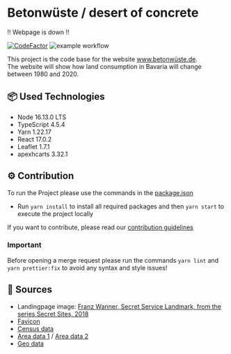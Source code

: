 # Betonwüste / desert of concrete

!! Webpage is down !!

[![CodeFactor](https://www.codefactor.io/repository/github/mozartuss/betonwueste.de/badge)](https://www.codefactor.io/repository/github/mozartuss/betonwueste.de) 
![example workflow](https://github.com/Mozartuss/betonwueste.de/actions/workflows/main.yml/badge.svg)

This project is the code base for the website www.betonwüste.de. \
The website will show how land consumption in Bavaria will change between 1980 and 2020. 

## 📦 Used Technologies

- Node 16.13.0 LTS
- TypeScript 4.5.4
- Yarn 1.22.17
- React 17.0.2
- Leaflet 1.7.1
- apexhcarts 3.32.1

## ⚙️ Contribution

To run the Project please use the commands in the [package.json](https://github.com/Part-IO/visualize/blob/89319979dde61253690cbee90fc471f3e8937b6a/package.json#L29)
- Run `yarn install` to install all required packages and then `yarn start` to execute the project locally

If you want to contribute, please read our [contribution guidelines](CONTRIBUTING.md)

### Important

Before opening a merge request please run the commands `yarn lint` and `yarn prettier:fix` to avoid any syntax and style issues!


## 📖 Sources 

- Landingpage image: [Franz Wanner, Secret Service Landmark, from the series Secret Sites, 2018](http://roulettepolar.net/)
- [Favicon](https://www.stmi.bayern.de/assets/stmi/suv/bayern/oea_staatsflagge-rautenflagge_pdf.pdf)
- [Census data]( https://www.statistikdaten.bayern.de/genesis//online?operation=table&code=12411-003r&bypass=true&levelindex=0&levelid=1638273219379#abreadcrumb)
- [Area data 1]( https://www.statistikdaten.bayern.de/genesis//online?operation=table&code=33111-201r&bypass=true&levelindex=0&levelid=1638273244475#abreadcrumb) / [Area data 2]( https://www.statistikdaten.bayern.de/genesis//online?operation=table&code=33111-001r&bypass=true&levelindex=0&levelid=1638273260896#abreadcrumb)
- [Geo data]( https://gdz.bkg.bund.de/index.php/default/open-data/verwaltungsgebiete-1-250-000-ebenen-stand-31-12-vg250-ebenen-31-12.html)
